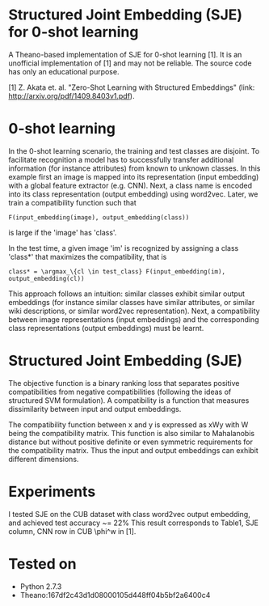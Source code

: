 # Structured Joint Embedding (SJE) for 0-shot learning
A Theano-based implementation of SJE for 0-shot learning [1].
It is an unofficial implementation of [1] and may not be reliable.
The source code has only an educational purpose.

[1] Z. Akata et. al. "Zero-Shot Learning with Structured Embeddings"
(link: http://arxiv.org/pdf/1409.8403v1.pdf).

# 0-shot learning
In the 0-shot learning scenario, the training and test classes are 
disjoint. To facilitate recognition a model has to successfully transfer
additional information (for instance attributes) from known to unknown classes.
In this example first an image is mapped into its representation 
(input embedding) with a global feature extractor (e.g. CNN). Next, 
a class name is encoded into its class representation
(output embedding) using word2vec. Later, we train a compatibility
function such that 
```
F(input_embedding(image), output_embedding(class)) 
```
is large if the 'image' has 'class'. 

In the test time, a given image 'im' is recognized by assigning a class 'class*'
that maximizes the compatibility, that is
```
class* = \argmax_\{cl \in test_class} F(input_embedding(im), output_embedding(cl))
```

This approach follows an intuition: similar classes exhibit similar output embeddings 
(for instance similar classes have similar attributes, or similar wiki descriptions, 
or similar word2vec representation). Next, a compatibility between image
representations (input embeddings) and the corresponding class representations
(output embeddings) must be learnt. 

# Structured Joint Embedding (SJE)
The objective function is a binary ranking loss that separates positive
compatibilities from negative compatibilities 
(following the ideas of structured SVM formulation).
A compatibility is a function that measures dissimilarity between
input and output embeddings. 

The compatibility function between x and y is expressed as xWy with
W being the compatibility matrix. This function is also  similar to 
Mahalanobis distance but without positive definite or even symmetric 
requirements for the compatibility matrix.
Thus the input and output embeddings can exhibit different dimensions.

# Experiments
I tested SJE on the CUB dataset with class word2vec output embedding,
and achieved test accuracy ~= 22% 
This result corresponds to Table1, SJE column, CNN row in CUB \phi^w in [1].

# Tested on
 * Python 2.7.3
 * Theano:167df2c43d1d08000105d448ff04b5bf2a6400c4
